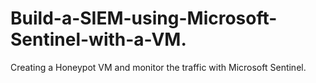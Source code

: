 # Build-a-SIEM-using-Microsoft-Sentinel-with-a-VM.
Creating a Honeypot VM and monitor the traffic with Microsoft Sentinel.
